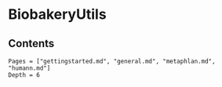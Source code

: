 # BiobakeryUtils

## Contents

```@contents
Pages = ["gettingstarted.md", "general.md", "metaphlan.md", "humann.md"]
Depth = 6
```
